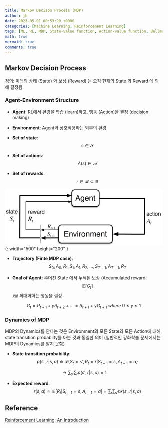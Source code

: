 ```yaml
---
title: Markov Decison Process (MDP)
author: jh
date: 2023-05-01 00:53:20 +0900
categories: [Machine Learning, Reinforcement Learning]
tags: [ML, RL, MDP, State-value function, Action-value function, Bellman equation]
math: true
mermaid: true
comments: true
---
```


## Markov Decision Process 

정의: 미래의 상태 (State) 와 보상 (Reward) 는 오직 현재의 State 와 Reward 에 의해 결정됨

### Agent-Environment Structure

- **Agent**: 
RL에서 환경을 학습 (learn)하고, 행동 (Action)을 결정 (decision making)

- **Environment**: 
Agent와 상호작용하는 외부의 환경

- **Set of state**: $$ s \in \mathcal{S} $$

- **Set of actions**: $$ A(s) \in \mathcal{A} $$

- **Set of rewards**: $$ r \in \mathcal{R} \subset \mathbb{R} $$

![agent-env-structure](/assets/img/posts/mdp/agent_env_structure.png){: width="500" height="200" }

- **Trajectory (Finte MDP case)**: $$ S_0, A_0, R_1, S_1, A_1, R_2, ..., S_{T-1}, A_{T-1}, R_{T} $$

- **Goal of Agent**: 주어진 State 에서 누적된 보상 (Accumulated reward: $$ \mathbb{E}[G_t] $$ )을 최대화하는 행동을 결정

$$ G_t = R_{t+1} + \gamma R_{t+2} + ... = R_{t+1} + \gamma G_{t+1} \ where \ 0 \leq \gamma \leq 1$$

### Dynamics of MDP

MDP의 Dynamics를 안다는 것은 Environment의 모든 State와 모든 Action에 대해, state transition probabilty를 아는 것과 동일한 의미
(일반적인 강화학습 문제에서는 MDP의 Dynamics를 알지 못함)

- **State transition probability**: 
$$ p(s', r | s, a) \doteq \mathcal{P}\{S_t=s', R_t=r | S_{t-1}=s, A_{t-1}=a\} $$

$$ \rightarrow \sum_{s'}\sum_{r} p(s',r|s, a)=1 $$

- **Expected reward**:
$$ r(s, a) \doteq \mathbb{E}[R_t | S_{t-1}=s, A_{t-1}=a] = \sum_{r}\sum_{s'} r \mathcal{P}(s', r | s, a) $$

## Reference
[Reinforcement Learning: An Introduction](http://incompleteideas.net/book/the-book.html)